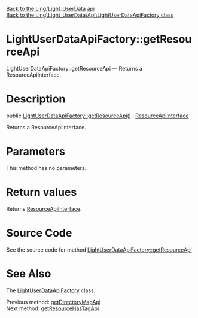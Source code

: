 [Back to the Ling/Light_UserData api](https://github.com/lingtalfi/Light_UserData/blob/master/doc/api/Ling/Light_UserData.md)<br>
[Back to the Ling\Light_UserData\Api\LightUserDataApiFactory class](https://github.com/lingtalfi/Light_UserData/blob/master/doc/api/Ling/Light_UserData/Api/LightUserDataApiFactory.md)


LightUserDataApiFactory::getResourceApi
================



LightUserDataApiFactory::getResourceApi — Returns a ResourceApiInterface.




Description
================


public [LightUserDataApiFactory::getResourceApi](https://github.com/lingtalfi/Light_UserData/blob/master/doc/api/Ling/Light_UserData/Api/LightUserDataApiFactory/getResourceApi.md)() : [ResourceApiInterface](https://github.com/lingtalfi/Light_UserData/blob/master/doc/api/Ling/Light_UserData/Api/ResourceApiInterface.md)




Returns a ResourceApiInterface.




Parameters
================

This method has no parameters.


Return values
================

Returns [ResourceApiInterface](https://github.com/lingtalfi/Light_UserData/blob/master/doc/api/Ling/Light_UserData/Api/ResourceApiInterface.md).








Source Code
===========
See the source code for method [LightUserDataApiFactory::getResourceApi](https://github.com/lingtalfi/Light_UserData/blob/master/Api/LightUserDataApiFactory.php#L66-L73)


See Also
================

The [LightUserDataApiFactory](https://github.com/lingtalfi/Light_UserData/blob/master/doc/api/Ling/Light_UserData/Api/LightUserDataApiFactory.md) class.

Previous method: [getDirectoryMapApi](https://github.com/lingtalfi/Light_UserData/blob/master/doc/api/Ling/Light_UserData/Api/LightUserDataApiFactory/getDirectoryMapApi.md)<br>Next method: [getResourceHasTagApi](https://github.com/lingtalfi/Light_UserData/blob/master/doc/api/Ling/Light_UserData/Api/LightUserDataApiFactory/getResourceHasTagApi.md)<br>

